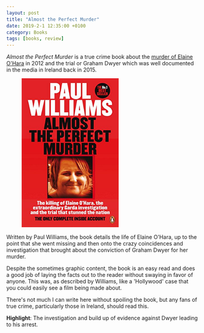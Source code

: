 ```yaml
---
layout: post
title: "Almost the Perfect Murder"
date: 2019-2-1 12:35:00 +0100
category: Books
tags: [books, review]
---
```


_Almost the Perfect Murder_ is a true crime book about the [murder of Elaine O'Hara][hara] in 2012 and the trial or Graham Dwyer which was well documented in the media in Ireland back in 2015. 

<figure>
	<img src="/images/2019/2/almost-the-perfect-murder.png" width="254" />
</figure>

Written by Paul Williams, the book details the life of Elaine O'Hara, up to the point that she went missing and then onto the crazy coincidences and investigation that brought about the conviction of Graham Dwyer for her murder.

Despite the sometimes graphic content, the book is an easy read and does a good job of laying the facts out to the reader without swaying in favor of anyone. This was, as described by Williams, like a 'Hollywood' case that you could easily see a film being made about. 

There's not much I can write here without spoiling the book, but any fans of true crime, particularly those in Ireland, should read this.

**Highlight**: The investigation and build up of evidence against Dwyer leading to his arrest.

[hara]:https://en.wikipedia.org/wiki/Murder_of_Elaine_O'Hara
